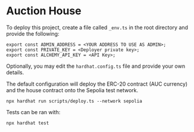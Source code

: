 # Auction House

To deploy this project, create a file called `_env.ts` in the root directory and provide the following:

```
export const ADMIN_ADDRESS = <YOUR ADDRESS TO USE AS ADMIN>;
export const PRIVATE_KEY = <Deployer private key>;
export const ALCHEMY_API_KEY = <API Key>;
```

Optionally, you may edit the `hardhat.config.ts` file and provide your own details.


The default configuration will deploy the ERC-20 contract (AUC currency) and the house contract onto the Sepolia test network.

```
npx hardhat run scripts/deploy.ts --network sepolia
```


Tests can be ran with:

```
npx hardhat test
```
